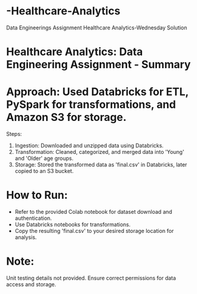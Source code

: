 # -Healthcare-Analytics
Data Engineerings Assignment Healthcare Analytics-Wednesday Solution
# Healthcare Analytics: Data Engineering Assignment - Summary

# Approach: Used Databricks for ETL, PySpark for transformations, and Amazon S3 for storage.
Steps:
1. Ingestion: Downloaded and unzipped data using Databricks.
2. Transformation: Cleaned, categorized, and merged data into 'Young' and 'Older' age groups.
3. Storage: Stored the transformed data as 'final.csv' in Databricks, later copied to an S3 bucket.

# How to Run:
- Refer to the provided Colab notebook for dataset download and authentication.
- Use Databricks notebooks for transformations.
- Copy the resulting 'final.csv' to your desired storage location for analysis.

# Note: 
Unit testing details not provided. Ensure correct permissions for data access and storage.
